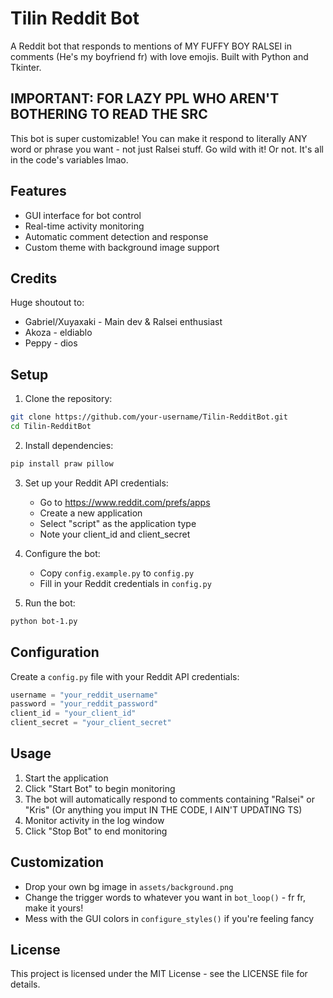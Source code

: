 # Tilin Reddit Bot

A Reddit bot that responds to mentions of MY FUFFY BOY RALSEI in comments (He's my boyfriend fr) with love emojis. Built with Python and Tkinter.

## IMPORTANT: FOR LAZY PPL WHO AREN'T BOTHERING TO READ THE SRC

This bot is super customizable! You can make it respond to literally ANY word or phrase you want - not just Ralsei stuff. Go wild with it! Or not. It's all in the code's variables lmao.

## Features

- GUI interface for bot control
- Real-time activity monitoring
- Automatic comment detection and response
- Custom theme with background image support

## Credits

Huge shoutout to:

- Gabriel/Xuyaxaki - Main dev & Ralsei enthusiast
- Akoza - eldiablo
- Peppy - dios

## Setup

1. Clone the repository:

```bash
git clone https://github.com/your-username/Tilin-RedditBot.git
cd Tilin-RedditBot
```

2. Install dependencies:

```bash
pip install praw pillow
```

3. Set up your Reddit API credentials:

   - Go to https://www.reddit.com/prefs/apps
   - Create a new application
   - Select "script" as the application type
   - Note your client_id and client_secret

4. Configure the bot:

   - Copy `config.example.py` to `config.py`
   - Fill in your Reddit credentials in `config.py`

5. Run the bot:

```bash
python bot-1.py
```

## Configuration

Create a `config.py` file with your Reddit API credentials:

```python
username = "your_reddit_username"
password = "your_reddit_password"
client_id = "your_client_id"
client_secret = "your_client_secret"
```

## Usage

1. Start the application
2. Click "Start Bot" to begin monitoring
3. The bot will automatically respond to comments containing "Ralsei" or "Kris" (Or anything you imput IN THE CODE, I AIN'T UPDATING TS)
4. Monitor activity in the log window
5. Click "Stop Bot" to end monitoring

## Customization

- Drop your own bg image in `assets/background.png`
- Change the trigger words to whatever you want in `bot_loop()` - fr fr, make it yours!
- Mess with the GUI colors in `configure_styles()` if you're feeling fancy

## License

This project is licensed under the MIT License - see the LICENSE file for details.
